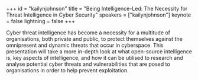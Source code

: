 ﻿+++
id = "kailynjohnson"
title = "Being Intelligence-Led: The Necessity for Threat Intelligence in Cyber Security"
speakers = ["kailynjohnson"]
keynote = false
lightning = false
+++

Cyber threat intelligence has become a necessity for a multitude of organisations, both private and public, to protect themselves against the omnipresent and dynamic threats that occur in cyberspace. This presentation will take a more in-depth look at what open-source intelligence is, key aspects of intelligence, and how it can be utilised to research and analyse potential cyber threats and vulnerabilities that are posed to organisations in order to help prevent exploitation. 